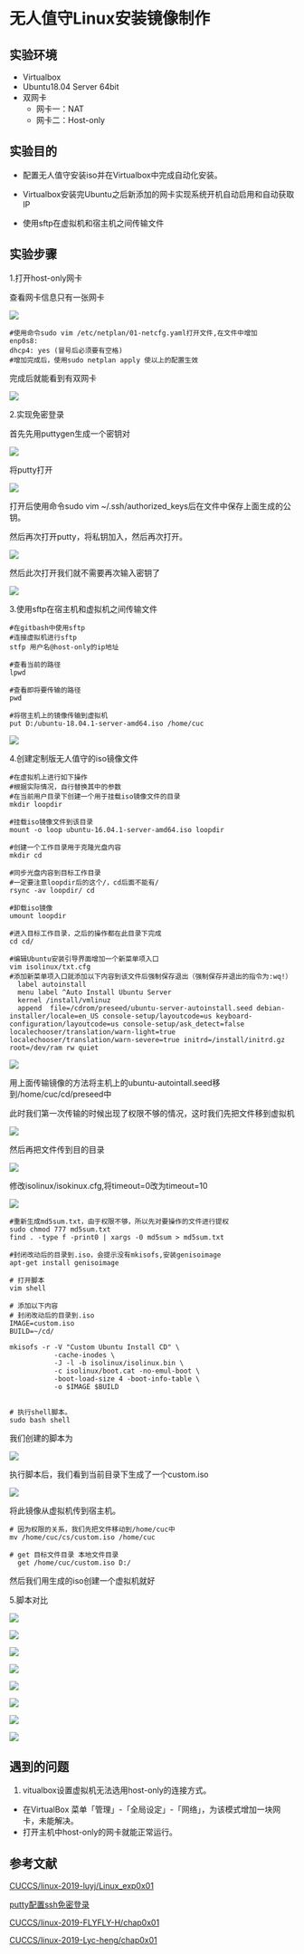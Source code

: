 # 无人值守Linux安装镜像制作

## 实验环境

- Virtualbox
- Ubuntu18.04 Server 64bit
- 双网卡
  - 网卡一：NAT
  - 网卡二：Host-only

## 实验目的

- 配置无人值守安装iso并在Virtualbox中完成自动化安装。

- Virtualbox安装完Ubuntu之后新添加的网卡实现系统开机自动启用和自动获取IP
- 使用sftp在虚拟机和宿主机之间传输文件

## 实验步骤

1.打开host-only网卡

查看网卡信息只有一张网卡

![](image-0x01/1.png)

```
#使用命令sudo vim /etc/netplan/01-netcfg.yaml打开文件,在文件中增加
enp0s8:
dhcp4: yes (冒号后必须要有空格)
#增加完成后，使用sudo netplan apply 使以上的配置生效
```

完成后就能看到有双网卡

![](image-0x01/2.png)

2.实现免密登录

首先先用puttygen生成一个密钥对

![](image-0x01/3.png)

将putty打开

![](image-0x01/4.png)

打开后使用命令sudo vim ~/.ssh/authorized_keys后在文件中保存上面生成的公钥。

然后再次打开putty，将私钥加入，然后再次打开。

![](image-0x01/5.png)

然后此次打开我们就不需要再次输入密钥了

![](image-0x01/6.png)

3.使用sftp在宿主机和虚拟机之间传输文件

```
#在gitbash中使用sftp
#连接虚拟机进行sftp
stfp 用户名@host-only的ip地址

#查看当前的路径
lpwd

#查看即将要传输的路径
pwd

#将宿主机上的镜像传输到虚拟机
put D:/ubuntu-18.04.1-server-amd64.iso /home/cuc
```

![](image-0x01/7.png)

4.创建定制版无人值守的iso镜像文件

```
#在虚拟机上进行如下操作
#根据实际情况，自行替换其中的参数
#在当前用户目录下创建一个用于挂载iso镜像文件的目录
mkdir loopdir

#挂载iso镜像文件到该目录
mount -o loop ubuntu-16.04.1-server-amd64.iso loopdir

#创建一个工作目录用于克隆光盘内容
mkdir cd
 
#同步光盘内容到目标工作目录
#一定要注意loopdir后的这个/，cd后面不能有/
rsync -av loopdir/ cd

#卸载iso镜像
umount loopdir

#进入目标工作目录，之后的操作都在此目录下完成
cd cd/

#编辑Ubuntu安装引导界面增加一个新菜单项入口
vim isolinux/txt.cfg
#添加新菜单项入口就添加以下内容到该文件后强制保存退出（强制保存并退出的指令为:wq!）
  label autoinstall
  menu label ^Auto Install Ubuntu Server
  kernel /install/vmlinuz
  append  file=/cdrom/preseed/ubuntu-server-autoinstall.seed debian-installer/locale=en_US console-setup/layoutcode=us keyboard-configuration/layoutcode=us console-setup/ask_detect=false localechooser/translation/warn-light=true localechooser/translation/warn-severe=true initrd=/install/initrd.gz root=/dev/ram rw quiet
```

![](image-0x01/8.png)

用上面传输镜像的方法将主机上的ubuntu-autointall.seed移到/home/cuc/cd/preseed中

此时我们第一次传输的时候出现了权限不够的情况，这时我们先把文件移到虚拟机

![](image-0x01/9.png)

然后再把文件传到目的目录

![](image-0x01/10.png)

修改isolinux/isokinux.cfg,将timeout=0改为timeout=10

![](image-0x01/11.png)



```
#重新生成md5sum.txt，由于权限不够，所以先对要操作的文件进行提权
sudo chmod 777 md5sum.txt
find . -type f -print0 | xargs -0 md5sum > md5sum.txt
  
#封闭改动后的目录到.iso，会提示没有mkisofs,安装genisoimage
apt-get install genisoimage

# 打开脚本
vim shell

# 添加以下内容
# 封闭改动后的目录到.iso
IMAGE=custom.iso
BUILD=~/cd/

mkisofs -r -V "Custom Ubuntu Install CD" \
           -cache-inodes \
           -J -l -b isolinux/isolinux.bin \
           -c isolinux/boot.cat -no-emul-boot \
           -boot-load-size 4 -boot-info-table \
           -o $IMAGE $BUILD


# 执行shell脚本。
sudo bash shell
```

我们创建的脚本为

![](image-0x01/12.png)

执行脚本后，我们看到当前目录下生成了一个custom.iso

![](image-0x01/13.png)

将此镜像从虚拟机传到宿主机。

```
# 因为权限的关系，我们先把文件移动到/home/cuc中
mv /home/cuc/cs/custom.iso /home/cuc

# get 目标文件目录 本地文件目录
  get /home/cuc/custom.iso D:/
```

然后我们用生成的iso创建一个虚拟机就好

5.脚本对比

![](image-0x01/15.jpg)

![](image-0x01/16.jpg)

![](image-0x01/17.jpg)

![](image-0x01/18.jpg)

![](image-0x01/19.jpg)

![](image-0x01/20.jpg)

![](image-0x01/21.jpg)

![](image-0x01/22.jpg)

## 遇到的问题

1. vitualbox设置虚拟机无法选用host-only的连接方式。

- 在VirtualBox 菜单「管理」-「全局设定」-「网络」，为该模式增加一块网卡，未能解决。
- 打开主机中host-only的网卡就能正常运行。

## 参考文献

[CUCCS/linux-2019-luyj/Linux_exp0x01](https://github.com/CUCCS/linux-2019-luyj/blob/bcc1a93af56faa9b8cea2144efc890b358f229cb/Linux_exp0x01/%E5%AE%9E%E9%AA%8C%E6%8A%A5%E5%91%8A_01.md)

[putty配置ssh免密登录](https://blog.csdn.net/zhaoxixc/article/details/82314957)

[CUCCS/linux-2019-FLYFLY-H/chap0x01](https://github.com/CUCCS/linux-2019-FLYFLY-H/edit/linux_exp1/exp_1.md)

[CUCCS/linux-2019-Lyc-heng/chap0x01](https://github.com/CUCCS/linux-2019-Lyc-heng/blob/chap0x01/chap0x01/chap0x01.md)

